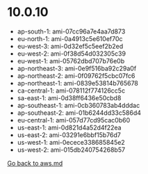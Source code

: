
 # 10.0.10
- ap-south-1: ami-07cc96a7e4aa7d873
- eu-north-1: ami-0a4913c5e610ef70c
- eu-west-3: ami-0d32ef5c5eef2b2ed
- eu-west-2: ami-0f38d54d032305c39
- eu-west-1: ami-05762dbd707b76e0b
- ap-northeast-3: ami-0e9f516ba92c29a0f
- ap-northeast-2: ami-0f09762f5cbc07fc6
- ap-northeast-1: ami-0839e53814b765678
- ca-central-1: ami-078112f774126cc5c
- sa-east-1: ami-0d38ff6436e50cbd8
- ap-southeast-1: ami-0cb360783ab4dddac
- ap-southeast-2: ami-01b6244dd33c586d4
- eu-central-1: ami-057d77cd95cac0b60
- us-east-1: ami-0d821d4a52d4f22ea
- us-east-2: ami-03291e6bbf15b76d7
- us-west-1: ami-0ecece338685845e2
- us-west-2: ami-015db240754268b57

[Go back to aws.md](../../aws.md) 
